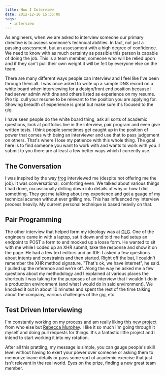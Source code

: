 ```yaml
---
title: How I Interview
date: 2012-12-16 15:36:00
tags:
  - interview
---
```

As engineers, when we are asked to interview someone our primary directive is to assess someone's technical abilities. In fact, not just a passing assessment, but an assessment with a high degree of confidence. We need to know with as much certainty as possible this person is capable of doing the job. This is a team member, someone who will be relied upon and if they can't pull their own weight it will be felt by everyone else on the team.

There are many different ways people can interview and I feel like I've been through them all. I was once asked to write up a sample DNS record on a white board when interviewing for a design/front end position because I had server admin with dns and others listed as experience on my resume. Pro tip: cull your resume to be relevant to the position you are applying for. Showing breadth of experience is great but make sure it's focused to the gig.

I have seen people do the white board thing, ask all sorts of academic questions, look at portfolios live in the interview, pair program and even give written tests. I think people sometimes get caught up in the position of power that comes with being an interviewer and use that to pass judgement on others. That's where I lose my patience with this whole thing. The goal here is to find someone you want to work with and wants to work with you. I submit to you there are at least a few better ways which I currently use.

## The Conversation

I was inspired by the way [frog](http://www.frogdesign.com/) interviewed me (despite not offering me the job). It was conversational, comforting even. We talked about various things I had done, occassionally drilling down into details of why or how I did something. They got me talking about my experience and got a gauge of my technical acumen without ever grilling me. This has influenced my interview process heavily. My current personal technique is based heavily on that.

## Pair Programming

The other interview that helped form my ideology was at [GLG](http://gersonlehrmangroup.com/). One of the engineers came in with a laptop, sat it down and told me had setup an endpoint to POST a form to and mocked up a loose form. He wanted to sit with me while I coded up an XHR submit, take the response and show it on the page. He had a few text editors and an IDE. I asked a few questions about intents and constraints and then started. Right off the bat, I couldn't remember the XHR method signature. "That's ok, we have internet", he said. I pulled up the reference and we're off. Along the way he asked me a few questions about my methodology and I explained at various places the shortcuts I was taking for the purposes of an interview that I wouldn't do in a production environment (and what I would do in said environment). We knocked it out in about 10 minutes and spent the rest of the time talking about the company, various challenges of the gig, etc.

## Test Driven Interviewing

I'm constantly working on my process and am really liking [this new project](https://github.com/rmurphey/js-assessment) from who else but [Rebecca Murphey](http://rmurphey.com). I like it so much I'm going through it myself and doing pull requests for things. It's a fantastic little project and I intend to start working it into my rotation.

After all this prattling, my message is simple, you can gauge people's skill level without having to exert your power over someone or asking them to memorize inane details or pass some sort of academic exercise that just isn't relevant in the real world. Eyes on the prize, finding a new great team member.
